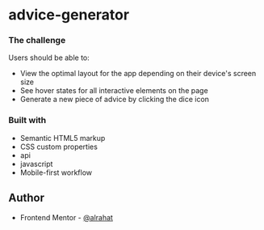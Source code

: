 # advice-generator



### The challenge

Users should be able to:

- View the optimal layout for the app depending on their device's screen size
- See hover states for all interactive elements on the page
- Generate a new piece of advice by clicking the dice icon



### Built with

- Semantic HTML5 markup
- CSS custom properties
- api
- javascript
- Mobile-first workflow




## Author


- Frontend Mentor - [@alrahat](https://www.frontendmentor.io/profile/alrahat)


